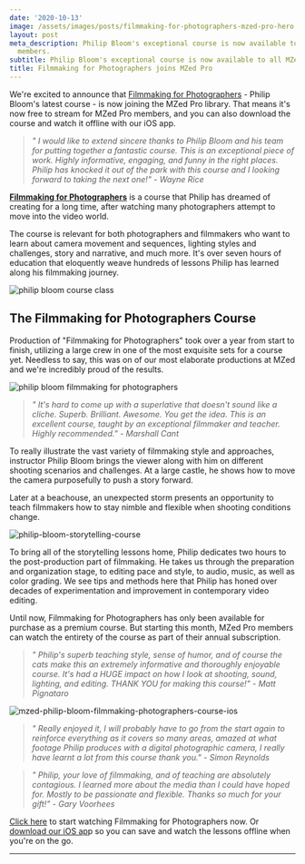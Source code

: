 ```yaml
---
date: '2020-10-13'
image: /assets/images/posts/filmmaking-for-photographers-mzed-pro-hero.jpg
layout: post
meta_description: Philip Bloom's exceptional course is now available to all MZed Pro
  members.
subtitle: Philip Bloom's exceptional course is now available to all MZed Pro members.
title: Filmmaking for Photographers joins MZed Pro
---
```


We're excited to announce that [Filmmaking for Photographers](https://www.mzed.com/courses/filmmaking-for-photographers) \- Philip Bloom's latest course - is now joining the MZed Pro library. That means it's now free to stream for MZed Pro members, and you can also download the course and watch it offline with our iOS app.

> _" I would like to extend sincere thanks to Philip Bloom and his team for putting together a fantastic course. This is an exceptional piece of work. Highly informative, engaging, and funny in the right places. Philip has knocked it out of the park with this course and I looking forward to taking the next one!" \- Wayne Rice_

 

[**Filmmaking for Photographers**](https://www.mzed.com/courses/filmmaking-for-photographers) is a course that Philip has dreamed of creating for a long time, after watching many photographers attempt to move into the video world.

The course is relevant for both photographers and filmmakers who want to learn about camera movement and sequences, lighting styles and challenges, story and narrative, and much more. It's over seven hours of education that eloquently weave hundreds of lessons Philip has learned along his filmmaking journey.

![philip bloom course class](https://mzed-cdn1.sfo2.cdn.digitaloceanspaces.com/images/news/philip%20bloom%20course%20class.JPG)

## The Filmmaking for Photographers Course

Production of "Filmmaking for Photographers" took over a year from start to finish, utilizing a large crew in one of the most exquisite sets for a course yet. Needless to say, this was on of our most elaborate productions at MZed and we're incredibly proud of the results.

![philip bloom filmmaking for photographers](https://mzed-cdn1.sfo2.cdn.digitaloceanspaces.com/images/news/philip%20bloom%20filmmaking%20for%20photographers%20giveaway.JPG)

> _" It's hard to come up with a superlative that doesn't sound like a cliche. Superb. Brilliant. Awesome. You get the idea. This is an excellent course, taught by an exceptional filmmaker and teacher. Highly recommended." \- Marshall Cant_

To really illustrate the vast variety of filmmaking style and approaches, instructor Philip Bloom brings the viewer along with him on different shooting scenarios and challenges. At a large castle, he shows how to move the camera purposefully to push a story forward.

Later at a beachouse, an unexpected storm presents an opportunity to teach filmmakers how to stay nimble and flexible when shooting conditions change.

![philip-bloom-storytelling-course](https://mzed-cdn1.sfo2.cdn.digitaloceanspaces.com/images/news/philip-bloom-storytelling-course.jpg)

To bring all of the storytelling lessons home, Philip dedicates two hours to the post-production part of filmmaking. He takes us through the preparation and organization stage, to editing pace and style, to audio, music, as well as color grading. We see tips and methods here that Philip has honed over decades of experimentation and improvement in contemporary video editing.

Until now, Filmmaking for Photographers has only been available for purchase as a premium course. But starting this month, MZed Pro members can watch the entirety of the course as part of their annual subscription.

> _" Philip's superb teaching style, sense of humor, and of course the cats make this an extremely informative and thoroughly enjoyable course. It's had a HUGE impact on how I look at shooting, sound, lighting, and editing. THANK YOU for making this course!" \- Matt Pignataro_

![mzed-philip-bloom-filmmaking-photographers-course-ios](https://mzed-cdn1.sfo2.cdn.digitaloceanspaces.com/images/news/mzed-philip-bloom-filmmaking-photographers-course-ios.jpg)

> _" Really enjoyed it, I will probably have to go from the start again to reinforce everything as it covers so many areas, amazed at what footage Philip produces with a digital photographic camera, I really have learnt a lot from this course thank you." \- Simon Reynolds_

> _" Philip, your love of filmmaking, and of teaching are absolutely contagious. I learned more about the media than I could have hoped for. Mostly to be passionate and flexible. Thanks so much for your gift!" \- Gary Voorhees_

[Click here](https://www.mzed.com/courses/filmmaking-for-photographers) to start watching Filmmaking for Photographers now. Or [download our iOS ap](https://apps.apple.com/au/app/mzed/id1456561064)p so you can save and watch the lessons offline when you're on the go.

 

* * *